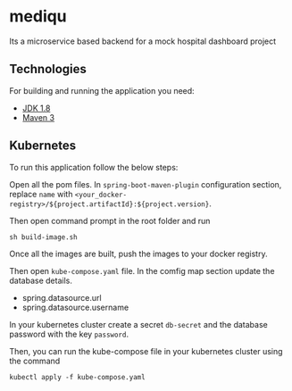 # mediqu
Its a microservice based backend for a mock hospital dashboard project 

## Technologies
For building and running the application you need:

- [JDK 1.8](http://www.oracle.com/technetwork/java/javase/downloads/jdk8-downloads-2133151.html)
- [Maven 3](https://maven.apache.org)

## Kubernetes
To run this application follow the below steps:

Open all the pom files. In `spring-boot-maven-plugin` configuration section, replace `name` with `<your_docker-registry>/${project.artifactId}:${project.version}`.

Then open command prompt in the root folder and run 

```shell
sh build-image.sh
```

Once all the images are built, push the images to your docker registry.

Then open `kube-compose.yaml` file. In the comfig map section update the database details.
- spring.datasource.url
- spring.datasource.username

In your kubernetes cluster create a secret `db-secret` and the database password with the key `password`. 

Then, you can run the kube-compose file in your kubernetes cluster using the command

```shell
kubectl apply -f kube-compose.yaml
```